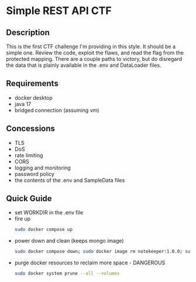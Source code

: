 # Simple REST API CTF
## Description
This is the first CTF challenge I'm providing in this style. It should be a simple one. Review the code, exploit the flaws, and read the flag from the protected mapping. There are a couple paths to victory, but do disregard the data that is plainly available in the .env and DataLoader files.
## Requirements
* docker desktop
* java 17
* bridged connection (assuming vm)
## Concessions
* TLS
* DoS
* rate limiting
* CORS
* logging and monitoring
* password policy
* the contents of the .env and SampleData files
## Quick Guide
* set WORKDIR in the .env file
* fire up
    ```bash
    sudo docker compose up
    ```
* power down and clean (keeps mongo image)
    ```bash
    sudo docker compose down; sudo docker image rm notekeeper:1.0.0; sudo docker volume rm ctf-01_mongo; sudo docker volume prune
    ```
* purge docker resources to reclaim more space - DANGEROUS
    ```bash
    sudo docker system prune --all --volumes
    ```